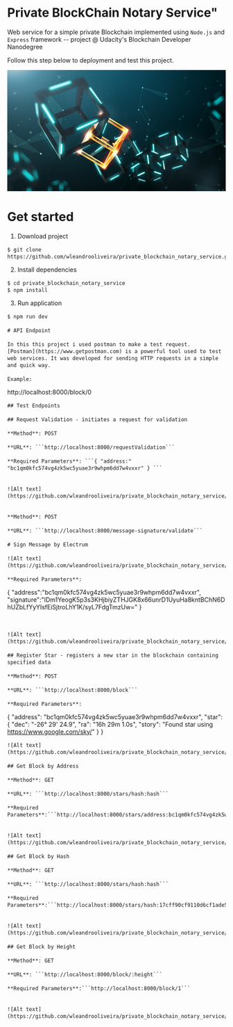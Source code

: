 # Private BlockChain Notary Service"

Web service for a simple private Blockchain implemented using `Node.js` and `Express` framework  -- project @ Udacity's Blockchain Developer Nanodegree

Follow this step below to deployment and test this project.


![Alt text](https://github.com/wleandrooliveira/private_blockchain_notary_service/blob/master/src/images/shutterstock_749922058.jpg)

# Get started

1) Download project

```
$ git clone https://github.com/wleandrooliveira/private_blockchain_notary_service.git
```
2) Install dependencies

```
$ cd private_blockchain_notary_service
$ npm install
```
3) Run application

```
$ npm run dev

# API Endpoint 

In this this project i used postman to make a test request.
[Postman](https://www.getpostman.com) is a powerful tool used to test web services. It was developed for sending HTTP requests in a simple and quick way.

Example:
```
http://localhost:8000/block/0
```
## Test Endpoints

## Request Validation - initiates a request for validation

**Method**: POST

**URL**: ```http://localhost:8000/requestValidation```

**Required Parameters**: ```{ "address:" "bc1qm0kfc574vg4zk5wc5yuae3r9whpm6dd7w4vxxr" } ```


![Alt text](https://github.com/wleandrooliveira/private_blockchain_notary_service/blob/master/src/images/requestValidadtion.PNG)


**Method**: POST

**URL**: ```http://localhost:8000/message-signature/validate```

# Sign Message by Electrum

![Alt text](https://github.com/wleandrooliveira/private_blockchain_notary_service/blob/master/src/images/signatureElectrum.PNG)

**Required Parameters**:
```
{
	"address":"bc1qm0kfc574vg4zk5wc5yuae3r9whpm6dd7w4vxxr",
	"signature":"IDm1YeogK5p3s3KHjbiyZTHJGK8x66unrD1UyuHa8kntBChN6DhUZbLfYyYIsfEiSjtroLhY1K/syL7FdgTmzUw="
}
```


![Alt text](https://github.com/wleandrooliveira/private_blockchain_notary_service/blob/master/src/images/message_signature.PNG)

## Register Star - registers a new star in the blockchain containing specified data

**Method**: POST

**URL**: ```http://localhost:8000/block```

**Required Parameters**:
```
{
  "address": "bc1qm0kfc574vg4zk5wc5yuae3r9whpm6dd7w4vxxr",
  "star": {
    "dec": "-26° 29' 24.9",
    "ra": "16h 29m 1.0s",
    "story": "Found star using https://www.google.com/sky/"
  }
}

```
![Alt text](https://github.com/wleandrooliveira/private_blockchain_notary_service/blob/master/src/images/createBlock.PNG)

## Get Block by Address

**Method**: GET

**URL**: ```http://localhost:8000/stars/hash:hash```

**Required Parameters**:```http://localhost:8000/stars/address:bc1qm0kfc574vg4zk5wc5yuae3r9whpm6dd7w4vxxr```


![Alt text](https://github.com/wleandrooliveira/private_blockchain_notary_service/blob/master/src/images/getblockbyAdress.PNG)

## Get Block by Hash

**Method**: GET

**URL**: ```http://localhost:8000/stars/hash:hash```

**Required Parameters**:```http://localhost:8000/stars/hash:17cff90cf9110d6cf1ade5ba5eb98d824d244f0221ba5d4b9458f9b660a6925c```


![Alt text](https://github.com/wleandrooliveira/private_blockchain_notary_service/blob/master/src/images/getblockbyhash.PNG)

## Get Block by Height

**Method**: GET

**URL**: ```http://localhost:8000/block/:height```

**Required Parameters**:```http://localhost:8000/block/1```


![Alt text](https://github.com/wleandrooliveira/private_blockchain_notary_service/blob/master/src/images/getblockbyheight.PNG)


